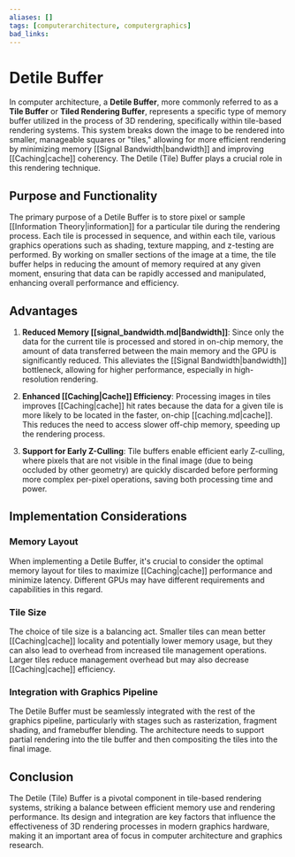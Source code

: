 ```yaml
---
aliases: []
tags: [computerarchitecture, computergraphics]
bad_links:
---
```

# Detile Buffer

In computer architecture, a **Detile Buffer**, more commonly referred to as a **Tile Buffer** or **Tiled Rendering Buffer**, represents a specific type of memory buffer utilized in the process of 3D rendering, specifically within tile-based rendering systems. This system breaks down the image to be rendered into smaller, manageable squares or "tiles," allowing for more efficient rendering by minimizing memory [[Signal Bandwidth|bandwidth]] and improving [[Caching|cache]] coherency. The Detile (Tile) Buffer plays a crucial role in this rendering technique.

## Purpose and Functionality

The primary purpose of a Detile Buffer is to store pixel or sample [[Information Theory|information]] for a particular tile during the rendering process. Each tile is processed in sequence, and within each tile, various graphics operations such as shading, texture mapping, and z-testing are performed. By working on smaller sections of the image at a time, the tile buffer helps in reducing the amount of memory required at any given moment, ensuring that data can be rapidly accessed and manipulated, enhancing overall performance and efficiency.

## Advantages

1. **Reduced Memory [[signal_bandwidth.md|Bandwidth]]**: Since only the data for the current tile is processed and stored in on-chip memory, the amount of data transferred between the main memory and the GPU is significantly reduced. This alleviates the [[Signal Bandwidth|bandwidth]] bottleneck, allowing for higher performance, especially in high-resolution rendering.
   
2. **Enhanced [[Caching|Cache]] Efficiency**: Processing images in tiles improves [[Caching|cache]] hit rates because the data for a given tile is more likely to be located in the faster, on-chip [[caching.md|cache]]. This reduces the need to access slower off-chip memory, speeding up the rendering process.

3. **Support for Early Z-Culling**: Tile buffers enable efficient early Z-culling, where pixels that are not visible in the final image (due to being occluded by other geometry) are quickly discarded before performing more complex per-pixel operations, saving both processing time and power.

## Implementation Considerations

### Memory Layout

When implementing a Detile Buffer, it's crucial to consider the optimal memory layout for tiles to maximize [[Caching|cache]] performance and minimize latency. Different GPUs may have different requirements and capabilities in this regard.

### Tile Size

The choice of tile size is a balancing act. Smaller tiles can mean better [[Caching|cache]] locality and potentially lower memory usage, but they can also lead to overhead from increased tile management operations. Larger tiles reduce management overhead but may also decrease [[Caching|cache]] efficiency.

### Integration with Graphics Pipeline

The Detile Buffer must be seamlessly integrated with the rest of the graphics pipeline, particularly with stages such as rasterization, fragment shading, and framebuffer blending. The architecture needs to support partial rendering into the tile buffer and then compositing the tiles into the final image.

## Conclusion

The Detile (Tile) Buffer is a pivotal component in tile-based rendering systems, striking a balance between efficient memory use and rendering performance. Its design and integration are key factors that influence the effectiveness of 3D rendering processes in modern graphics hardware, making it an important area of focus in computer architecture and graphics research.